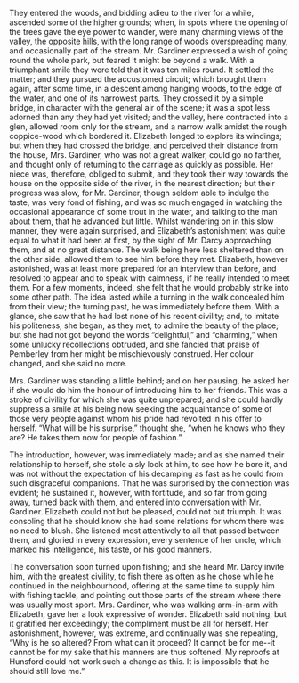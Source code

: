 They entered the woods, and bidding adieu to the river for a while, ascended some of the higher grounds; when, in spots where the opening of the trees gave the eye power to wander, were many charming views of the valley, the opposite hills, with the long range of woods overspreading many, and occasionally part of the stream. Mr. Gardiner expressed a wish of going round the whole park, but feared it might be beyond a walk. With a triumphant smile they were told that it was ten miles round. It settled the matter; and they pursued the accustomed circuit; which brought them again, after some time, in a descent among hanging woods, to the edge of the water, and one of its narrowest parts. They crossed it by a simple bridge, in character with the general air of the scene; it was a spot less adorned than any they had yet visited; and the valley, here contracted into a glen, allowed room only for the stream, and a narrow walk amidst the rough coppice-wood which bordered it. Elizabeth longed to explore its windings; but when they had crossed the bridge, and perceived their distance from the house, Mrs. Gardiner, who was not a great walker, could go no farther, and thought only of returning to the carriage as quickly as possible. Her niece was, therefore, obliged to submit, and they took their way towards the house on the opposite side of the river, in the nearest direction; but their progress was slow, for Mr. Gardiner, though seldom able to indulge the taste, was very fond of fishing, and was so much engaged in watching the occasional appearance of some trout in the water, and talking to the man about them, that he advanced but little. Whilst wandering on in this slow manner, they were again surprised, and Elizabeth’s astonishment was quite equal to what it had been at first, by the sight of Mr. Darcy approaching them, and at no great distance. The walk being here less sheltered than on the other side, allowed them to see him before they met. Elizabeth, however astonished, was at least more prepared for an interview than before, and resolved to appear and to speak with calmness, if he really intended to meet them. For a few moments, indeed, she felt that he would probably strike into some other path. The idea lasted while a turning in the walk concealed him from their view; the turning past, he was immediately before them. With a glance, she saw that he had lost none of his recent civility; and, to imitate his politeness, she began, as they met, to admire the beauty of the place; but she had not got beyond the words “delightful,” and “charming,” when some unlucky recollections obtruded, and she fancied that praise of Pemberley from her might be mischievously construed. Her colour changed, and she said no more.

Mrs. Gardiner was standing a little behind; and on her pausing, he asked her if she would do him the honour of introducing him to her friends. This was a stroke of civility for which she was quite unprepared; and she could hardly suppress a smile at his being now seeking the acquaintance of some of those very people against whom his pride had revolted in his offer to herself. “What will be his surprise,” thought she, “when he knows who they are? He takes them now for people of fashion.”

The introduction, however, was immediately made; and as she named their relationship to herself, she stole a sly look at him, to see how he bore it, and was not without the expectation of his decamping as fast as he could from such disgraceful companions. That he was surprised by the connection was evident; he sustained it, however, with fortitude, and so far from going away, turned back with them, and entered into conversation with Mr. Gardiner. Elizabeth could not but be pleased, could not but triumph. It was consoling that he should know she had some relations for whom there was no need to blush. She listened most attentively to all that passed between them, and gloried in every expression, every sentence of her uncle, which marked his intelligence, his taste, or his good manners.

The conversation soon turned upon fishing; and she heard Mr. Darcy invite him, with the greatest civility, to fish there as often as he chose while he continued in the neighbourhood, offering at the same time to supply him with fishing tackle, and pointing out those parts of the stream where there was usually most sport. Mrs. Gardiner, who was walking arm-in-arm with Elizabeth, gave her a look expressive of wonder. Elizabeth said nothing, but it gratified her exceedingly; the compliment must be all for herself. Her astonishment, however, was extreme, and continually was she repeating, “Why is he so altered? From what can it proceed? It cannot be for me--it cannot be for my sake that his manners are thus softened. My reproofs at Hunsford could not work such a change as this. It is impossible that he should still love me.”